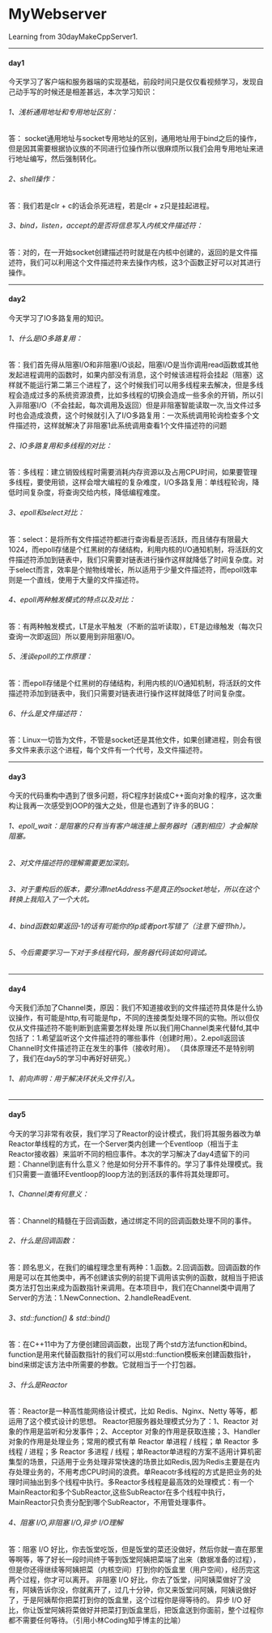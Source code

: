 # MyWebserver

Learning from 30dayMakeCppServer1.

------

#### day1

今天学习了客户端和服务器端的实现基础，前段时间只是仅仅看视频学习，发现自己动手写的时候还是相差甚远，本次学习知识：

###### 1、浅析通用地址和专用地址区别：

答： socket通用地址与socket专用地址的区别，通用地址用于bind之后的操作，但是因其需要根据协议族的不同进行位操作所以很麻烦所以我们会用专用地址来进行地址编写，然后强制转化。

###### 2、shell操作：

答：我们若是clr + c的话会杀死进程，若是clr + z只是挂起进程。

###### 3、bind，listen，accept的是否将信息写入内核文件描述符：

答：对的，在一开始socket创建描述符时就是在内核中创建的，返回的是文件描述符，我们可以利用这个文件描述符来去操作内核，这3个函数正好可以对其进行操作。

------
#### day2

今天学习了IO多路复用的知识。

###### 1、什么是IO多路复用：

答：我们首先得从阻塞I/O和非阻塞I/O谈起，阻塞I/O是当你调用read函数或其他发起进程调用的函数时，如果内部没有消息，这个时候该进程将会挂起（阻塞）这样就不能运行第二第三个进程了，这个时候我们可以用多线程来去解决，但是多线程会造成过多的系统资源浪费，比如多线程的切换会造成一些多余的开销，所以引入非阻塞I/O（不会挂起，每次调用及返回）但是非阻塞智能读取一次,当文件过多时也会造成浪费，这个时候就引入了I/O多路复用：一次系统调用轮询检查多个文件描述符，这样就解决了非阻塞1此系统调用查看1个文件描述符的问题

###### 2、IO多路复用和多线程的对比：

答：多线程：建立销毁线程时需要消耗内存资源以及占用CPU时间，如果要管理多线程，要使用锁，这样会增大编程的复杂难度，I/O多路复用：单线程轮询，降低时间复杂度，将查询交给内核，降低编程难度。

###### 3、epoll和select对比：

答：select：是将所有文件描述符都进行查询看是否活跃，而且储存有限最大1024，而epoll存储是个红黑树的存储结构，利用内核的I/O通知机制，将活跃的文件描述符添加到链表中，我们只需要对链表进行操作这样就降低了时间复杂度。对于select而言，效率是个抛物线增长，所以适用于少量文件描述符，而epoll效率则是一个直线，使用于大量的文件描述符。

###### 4、epoll两种触发模式的特点以及对比：

答：有两种触发模式，LT是水平触发（不断的监听读取），ET是边缘触发（每次只查询一次即返回）所以要用到非阻塞I/O。

###### 5、浅谈epoll的工作原理：

答：而epoll存储是个红黑树的存储结构，利用内核的I/O通知机制，将活跃的文件描述符添加到链表中，我们只需要对链表进行操作这样就降低了时间复杂度。

###### 6、什么是文件描述符：

答：Linux一切皆为文件，不管是socket还是其他文件，如果创建进程，则会有很多文件来表示这个进程，每个文件有一个代号，及文件描述符。

------
#### day3

今天的代码重构中遇到了很多问题，将C程序封装成C++面向对象的程序，这次重构让我再一次感受到OOP的强大之处，但是也遇到了许多的BUG：

###### 1、epoll_wait：是阻塞的只有当有客户端连接上服务器时（遇到相应）才会解除阻塞。

###### 2、对文件描述符的理解需要更加深刻。

###### 3、对于重构后的版本，要分清InetAddress不是真正的socket地址，所以在这个转换上我陷入了一个大坑。

###### 4、bind函数如果返回-1的话有可能你的ip或者port写错了（注意下细节hh）。

###### 5、今后需要学习一下对于多线程代码，服务器代码该如何调试。
------
#### day4

今天我们添加了Channel类，原因：我们不知道接收到的文件描述符具体是什么协议操作，有可能是http,有可能是ftp，不同的连接类型处理不同的实物。所以但仅仅从文件描述符不能判断到底需要怎样处理
所以我们用Channel类来代替fd,其中包括了：1.希望监听这个文件描述符的哪些事件（创建时用）。2.epoll返回该Channel时文件描述符正在发生的事件（接收时用）。
（具体原理还不是特别明了，我们在day5的学习中再好好研究。）

###### 1、前向声明：用于解决环状头文件引入。
------
#### day5

今天的学习非常有收获，我们学习了Reactor的设计模式，我们将其服务器改为单Reactor单线程的方式，在一个Server类内创建一个Eventloop（相当于主Reactor接收器）来监听不同的相应事件。本次的学习解决了day4遗留下的问题：Channel到底有什么意义？他是如何分开不事件的。学习了事件处理模式。我们只需要一直循环Eventloop的loop方法的到活跃的事件将其处理即可。

###### 1、Channel类有何意义：

答：Channel的精髓在于回调函数，通过绑定不同的回调函数处理不同的事件。

###### 2、什么是回调函数：

答：顾名思义，在我们的编程理念里有两种：1.函数。2.回调函数。回调函数的作用是可以在其他类中，再不创建该实例的前提下调用该实例的函数，就相当于把该类方法打包出来成为函数指针来调用。在本项目中，我们在Channel类中调用了Server的方法：1.NewConnection、2.handleReadEvent.

###### 3、std::function() & std::bind()

答：在C++11中为了方便创建回调函数，出现了两个std方法function和bind。function是用来代替函数指针的我们可以用std::function模板来创建函数指针，bind来绑定该方法中所需要的参数。它就相当于一个打包器。

###### 3、什么是Reactor

答：Reactor是一种高性能网络设计模式，比如 Redis、Nginx、Netty 等等，都运用了这个模式设计的思想。
Reactor把服务器处理模式分为了：1、Reactor 对象的作用是监听和分发事件；2、Acceptor 对象的作用是获取连接；3、Handler 对象的作用是处理业务；常用的模式有单 Reactor 单进程 / 线程；单 Reactor 多线程 / 进程；多 Reactor 多进程 / 线程；单Reactor单进程的方案不适用计算机密集型的场景，只适用于业务处理非常快速的场景比如Redis,因为Redis主要是在内存处理业务的，不用考虑CPU时间的浪费。单Reacotr多线程的方式是把业务的处理时间抽出到多个线程中执行。多Reactor多线程是最高效的处理模式：有一个MainReactor和多个SubReactor,这些SubReactor在多个线程中执行，MainReactor只负责分配到哪个SubReactor，不用管处理事件。

###### 4、阻塞 I/O,非阻塞 I/O,异步 I/O理解

答：阻塞 I/O 好比，你去饭堂吃饭，但是饭堂的菜还没做好，然后你就一直在那里等啊等，等了好长一段时间终于等到饭堂阿姨把菜端了出来（数据准备的过程），但是你还得继续等阿姨把菜（内核空间）打到你的饭盒里（用户空间），经历完这两个过程，你才可以离开。
非阻塞 I/O 好比，你去了饭堂，问阿姨菜做好了没有，阿姨告诉你没，你就离开了，过几十分钟，你又来饭堂问阿姨，阿姨说做好了，于是阿姨帮你把菜打到你的饭盒里，这个过程你是得等待的。
异步 I/O 好比，你让饭堂阿姨将菜做好并把菜打到饭盒里后，把饭盒送到你面前，整个过程你都不需要任何等待。（引用小林Coding知乎博主的比喻）

